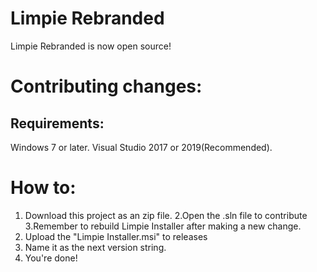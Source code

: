 # Limpie Rebranded
Limpie Rebranded is now open source!

# Contributing changes:
## Requirements:
Windows 7 or later.
Visual Studio 2017 or 2019(Recommended).

# How to:
1. Download this project as an zip file.
2.Open the .sln file to contribute
3.Remember to rebuild Limpie Installer after making a new change.
4. Upload the "Limpie Installer.msi" to releases
5. Name it as the next version string.
6. You're done!
